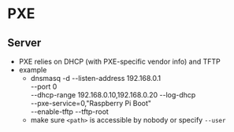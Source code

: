 PXE
===

## Server

- PXE relies on DHCP (with PXE-specific vendor info) and TFTP
- example
  - dnsmasq -d --listen-address 192.168.0.1 \
    --port 0 \
    --dhcp-range 192.168.0.10,192.168.0.20 --log-dhcp \
    --pxe-service=0,"Raspberry Pi Boot" \
    --enable-tftp --tftp-root <path>
  - make sure `<path>` is accessible by nobody or specify `--user`

